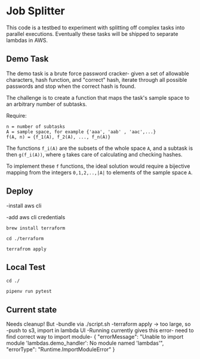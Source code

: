 # Job Splitter

This code is a testbed to experiment with splitting off complex tasks into parallel executions. Eventually these tasks will be shipped to separate lambdas in AWS.

## Demo Task

The demo task is a brute force password cracker- given a set of allowable characters, hash function, and "correct" hash, iterate through all possible passwords and stop when the correct hash is found. 

The challenge is to create a function that maps the task's sample space to an arbitrary number of subtasks.

Require: 

```
n = number of subtasks
A = sample space, for example {'aaa', 'aab' , 'aac',...}
f(A, n) = {f_1(A), f_2(A), ..., f_n(A)}
```

The functions `f_i(A)` are the subsets of the whole space `A`, and a subtask is then `g(f_i(A))`, where `g` takes care of calculating and checking hashes. 

To implement these `f` functions, the ideal solution would require a bijective mapping from the integers `0,1,2,..,|A|` to elements of the sample space `A`.

## Deploy 

-install aws cli

-add aws cli credentials

`brew install terraform`

`cd ./terraform`

`terrafrom apply`

## Local Test

`cd ./`

`pipenv run pytest`

## Current state
Needs cleanup! But 
-bundle via ./script.sh
-terraform apply -> too large, so
-push to s3, import in lambda UI
-Running currently gives this error- need to find correct way to import module-
{
  "errorMessage": "Unable to import module 'lambdas.demo_handler': No module named 'lambdas'",
  "errorType": "Runtime.ImportModuleError"
}